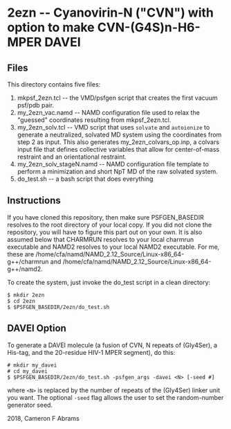 # 2ezn -- Cyanovirin-N ("CVN") with option to make CVN-(G4S)n-H6-MPER DAVEI

## Files

This directory contains five files:
1. mkpsf_2ezn.tcl -- the VMD/psfgen script that creates the first vacuum psf/pdb pair. 
2. my_2ezn_vac.namd -- NAMD configuration file used to relax the "guessed" coordinates resulting from mkpsf_2ezn.tcl.
3. my_2ezn_solv.tcl -- VMD script that uses `solvate` and `autoionize` to generate a neutralized, solvated MD system using the coordinates from step 2 as input.  This also generates my_2ezn_colvars_op.inp, a colvars input file that defines collective variables that allow for center-of-mass restraint and an orientational restraint.
4. my_2ezn_solv_stageN.namd -- NAMD configuration file template to perform a minimization and short NpT MD of the raw solvated system.
5. do_test.sh -- a bash script that does everything

## Instructions

If you have cloned this repository, then make sure PSFGEN_BASEDIR resolves to the root directory of your local copy.  If you did not
clone the repository, you will have to figure this part out on your own.  It is also assumed below that CHARMRUN resolves to your local charmrun executable and NAMD2 resolves to your local NAMD2 executable.  For me, these are /home/cfa/namd/NAMD_2.12_Source/Linux-x86_64-g++/charmrun and /home/cfa/namd/NAMD_2.12_Source/Linux-x86_64-g++/namd2.

To create the system, just invoke the do_test script in a clean directory:

```
$ mkdir 2ezn
$ cd 2ezn
$ $PSFGEN_BASEDIR/2ezn/do_test.sh
```

## DAVEI Option

To generate a DAVEI molecule (a fusion of CVN, N repeats of (Gly4Ser), a His-tag, and the 20-residue HIV-1 MPER segment), do this:

```
# mkdir my_davei
# cd my_davei
$ $PSFGEN_BASEDIR/2ezn/do_test.sh -psfgen_args -davei <N> [-seed #]
```

where `<N>` is replaced by the number of repeats of the (Gly4Ser) linker unit you want.  The optional `-seed` flag allows the user to set the random-number generator seed.

2018, Cameron F Abrams
